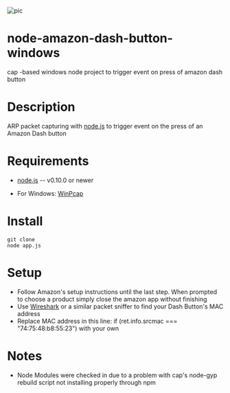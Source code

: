 ![pic](http://learnbonds.com/wp-content/uploads/AmazonDash.jpg)

# node-amazon-dash-button-windows
cap -based windows node project to trigger event on press of amazon dash button

Description
===========

ARP packet capturing with [node.js](http://nodejs.org/) to trigger event on the press of an Amazon Dash button

Requirements
============

* [node.js](http://nodejs.org/) -- v0.10.0 or newer

* For Windows: [WinPcap](http://www.winpcap.org/install/default.htm)


Install
============

    git clone
    node app.js
    
Setup 
============
  * Follow Amazon's setup instructions until the last step. When prompted to choose a product simply close the amazon app        without finishing
  * Use [Wireshark](https://www.wireshark.org/#download) or a similar packet sniffer to find your Dash Button's MAC address
  * Replace MAC address in this line:  if (ret.info.srcmac === "74:75:48:b8:55:23") with your own

Notes 
============

* Node Modules were checked in due to a problem with cap's node-gyp rebuild script not installing properly through npm


 

